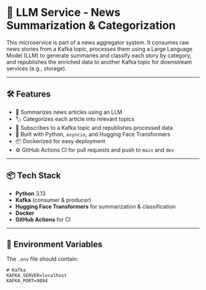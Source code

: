 # 🧠 LLM Service - News Summarization & Categorization

This microservice is part of a news aggregator system. It consumes raw news stories from a Kafka topic, processes them using a Large Language Model (LLM) to generate summaries and classify each story by category, and republishes the enriched data to another Kafka topic for downstream services (e.g., storage).

---

## 🛠 Features

- 📰 Summarizes news articles using an LLM
- 🏷️ Categorizes each article into relevant topics
- 🔄 Subscribes to a Kafka topic and republishes processed data
- 🐍 Built with Python, `asyncio`, and Hugging Face Transformers
- 📦 Dockerized for easy deployment
- ⚙️ GitHub Actions CI for pull requests and push to `main` and `dev`

---

## 📦 Tech Stack

- **Python** 3.13
- **Kafka** (consumer & producer)
- **Hugging Face Transformers** for summarization & classification
- **Docker**
- **GitHub Actions** for CI

---

## 🔧 Environment Variables

The `.env` file should contain:

```env
# Kafka
KAFKA_SERVER=localhost
KAFKA_PORT=9094
```
